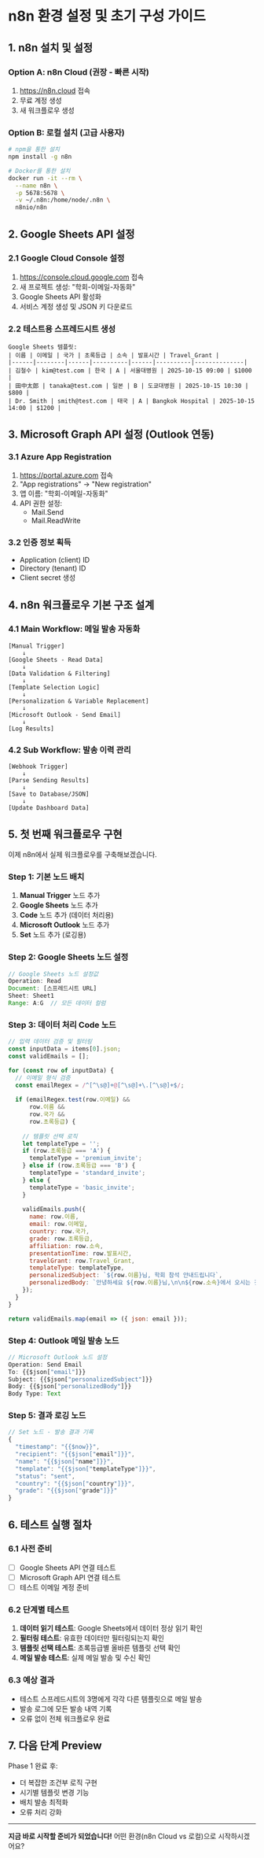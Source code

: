 # n8n 환경 설정 및 초기 구성 가이드

## 1. n8n 설치 및 설정

### Option A: n8n Cloud (권장 - 빠른 시작)
1. https://n8n.cloud 접속
2. 무료 계정 생성
3. 새 워크플로우 생성

### Option B: 로컬 설치 (고급 사용자)
```bash
# npm을 통한 설치
npm install -g n8n

# Docker를 통한 설치
docker run -it --rm \
  --name n8n \
  -p 5678:5678 \
  -v ~/.n8n:/home/node/.n8n \
  n8nio/n8n
```

## 2. Google Sheets API 설정

### 2.1 Google Cloud Console 설정
1. https://console.cloud.google.com 접속
2. 새 프로젝트 생성: "학회-이메일-자동화"
3. Google Sheets API 활성화
4. 서비스 계정 생성 및 JSON 키 다운로드

### 2.2 테스트용 스프레드시트 생성
```
Google Sheets 템플릿:
| 이름 | 이메일 | 국가 | 초록등급 | 소속 | 발표시간 | Travel_Grant |
|------|--------|------|----------|------|----------|--------------|
| 김철수 | kim@test.com | 한국 | A | 서울대병원 | 2025-10-15 09:00 | $1000 |
| 田中太郎 | tanaka@test.com | 일본 | B | 도쿄대병원 | 2025-10-15 10:30 | $800 |
| Dr. Smith | smith@test.com | 태국 | A | Bangkok Hospital | 2025-10-15 14:00 | $1200 |
```

## 3. Microsoft Graph API 설정 (Outlook 연동)

### 3.1 Azure App Registration
1. https://portal.azure.com 접속
2. "App registrations" → "New registration"
3. 앱 이름: "학회-이메일-자동화"
4. API 권한 설정:
   - Mail.Send
   - Mail.ReadWrite

### 3.2 인증 정보 획득
- Application (client) ID
- Directory (tenant) ID  
- Client secret 생성

## 4. n8n 워크플로우 기본 구조 설계

### 4.1 Main Workflow: 메일 발송 자동화
```
[Manual Trigger] 
    ↓
[Google Sheets - Read Data] 
    ↓
[Data Validation & Filtering]
    ↓
[Template Selection Logic]
    ↓
[Personalization & Variable Replacement]
    ↓
[Microsoft Outlook - Send Email]
    ↓
[Log Results]
```

### 4.2 Sub Workflow: 발송 이력 관리
```
[Webhook Trigger]
    ↓
[Parse Sending Results]
    ↓
[Save to Database/JSON]
    ↓
[Update Dashboard Data]
```

## 5. 첫 번째 워크플로우 구현

이제 n8n에서 실제 워크플로우를 구축해보겠습니다.

### Step 1: 기본 노드 배치
1. **Manual Trigger** 노드 추가
2. **Google Sheets** 노드 추가  
3. **Code** 노드 추가 (데이터 처리용)
4. **Microsoft Outlook** 노드 추가
5. **Set** 노드 추가 (로깅용)

### Step 2: Google Sheets 노드 설정
```javascript
// Google Sheets 노드 설정값
Operation: Read
Document: [스프레드시트 URL]
Sheet: Sheet1
Range: A:G  // 모든 데이터 컬럼
```

### Step 3: 데이터 처리 Code 노드
```javascript
// 입력 데이터 검증 및 필터링
const inputData = items[0].json;
const validEmails = [];

for (const row of inputData) {
  // 이메일 형식 검증
  const emailRegex = /^[^\s@]+@[^\s@]+\.[^\s@]+$/;
  
  if (emailRegex.test(row.이메일) && 
      row.이름 && 
      row.국가 && 
      row.초록등급) {
    
    // 템플릿 선택 로직
    let templateType = '';
    if (row.초록등급 === 'A') {
      templateType = 'premium_invite';
    } else if (row.초록등급 === 'B') {
      templateType = 'standard_invite';
    } else {
      templateType = 'basic_invite';
    }
    
    validEmails.push({
      name: row.이름,
      email: row.이메일,
      country: row.국가,
      grade: row.초록등급,
      affiliation: row.소속,
      presentationTime: row.발표시간,
      travelGrant: row.Travel_Grant,
      templateType: templateType,
      personalizedSubject: `${row.이름}님, 학회 참석 안내드립니다`,
      personalizedBody: `안녕하세요 ${row.이름}님,\n\n${row.소속}에서 오시는 것을 환영합니다.\n귀하의 초록등급: ${row.초록등급}\nTravel Grant: ${row.Travel_Grant}\n\n감사합니다.`
    });
  }
}

return validEmails.map(email => ({ json: email }));
```

### Step 4: Outlook 메일 발송 노드
```javascript
// Microsoft Outlook 노드 설정
Operation: Send Email
To: {{$json["email"]}}
Subject: {{$json["personalizedSubject"]}}
Body: {{$json["personalizedBody"]}}
Body Type: Text
```

### Step 5: 결과 로깅 노드
```javascript
// Set 노드 - 발송 결과 기록
{
  "timestamp": "{{$now}}",
  "recipient": "{{$json["email"]}}",
  "name": "{{$json["name"]}}",
  "template": "{{$json["templateType"]}}",
  "status": "sent",
  "country": "{{$json["country"]}}",
  "grade": "{{$json["grade"]}}"
}
```

## 6. 테스트 실행 절차

### 6.1 사전 준비
- [ ] Google Sheets API 연결 테스트
- [ ] Microsoft Graph API 연결 테스트  
- [ ] 테스트 이메일 계정 준비

### 6.2 단계별 테스트
1. **데이터 읽기 테스트**: Google Sheets에서 데이터 정상 읽기 확인
2. **필터링 테스트**: 유효한 데이터만 필터링되는지 확인
3. **템플릿 선택 테스트**: 초록등급별 올바른 템플릿 선택 확인
4. **메일 발송 테스트**: 실제 메일 발송 및 수신 확인

### 6.3 예상 결과
- 테스트 스프레드시트의 3명에게 각각 다른 템플릿으로 메일 발송
- 발송 로그에 모든 발송 내역 기록
- 오류 없이 전체 워크플로우 완료

## 7. 다음 단계 Preview

Phase 1 완료 후:
- 더 복잡한 조건부 로직 구현
- 시기별 템플릿 변경 기능
- 배치 발송 최적화
- 오류 처리 강화

---

**지금 바로 시작할 준비가 되었습니다!** 
어떤 환경(n8n Cloud vs 로컬)으로 시작하시겠어요?
















